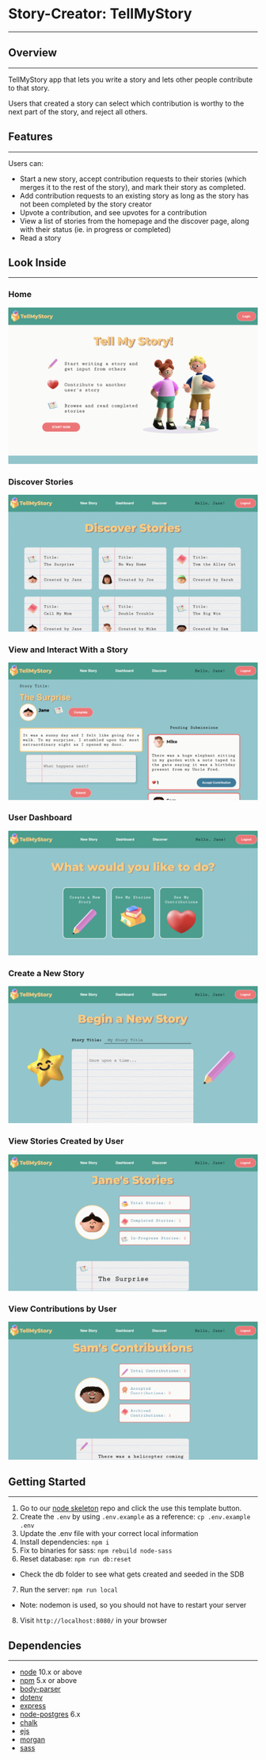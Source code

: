 # Story-Creator: TellMyStory
---
## Overview
---
TellMyStory app that lets you write a story and lets other people contribute to that story. 

Users that created a story can select which contribution is worthy to the next part of the story, and reject all others.
## Features
---
Users can:
- Start a new story, accept contribution requests to their stories (which merges it to the rest of the story), and mark their story as completed.
- Add contribution requests to an existing story as long as the story has not been completed by the story creator
- Upvote a contribution, and see upvotes for a contribution
- View a list of stories from the homepage and the discover page,  along with their status (ie. in progress or completed)
- Read a story

## Look Inside
---
### Home 
!["home"](docs/screenshots/home.png)
### Discover Stories
!["discover"](docs/screenshots/discover.png)

### View and Interact With a Story
!["story-show"](docs/screenshots/story-show.png)

### User Dashboard
!["dashboard"](docs/screenshots/dashboard.png)

### Create a New Story
!["new"](docs/screenshots/new.png)

### View Stories Created by User
!["user-stories"](docs/screenshots/user-stories.png)

### View Contributions by User
!["user-contributions"](docs/screenshots/user-contributions.png)

## Getting Started
---
1. Go to our [node skeleton](https://github.com/lighthouse-labs/node-skeleton) repo and click the use this template button.
1. Create the `.env` by using `.env.example` as a reference: `cp .env.example .env`
2. Update the .env file with your correct local information 
3. Install dependencies: `npm i`
4. Fix to binaries for sass: `npm rebuild node-sass`
5. Reset database: `npm run db:reset`
  - Check the db folder to see what gets created and seeded in the SDB
7. Run the server: `npm run local`
  - Note: nodemon is used, so you should not have to restart your server
8. Visit `http://localhost:8080/` in your browser

## Dependencies
---
- [node](https://nodejs.org/en/) 10.x or above
- [npm](https://www.npmjs.com/) 5.x or above
- [body-parser](https://www.npmjs.com/package/body-parser)
- [dotenv](https://www.npmjs.com/package/dotenv)
- [express](https://expressjs.com/)
- [node-postgres](https://www.npmjs.com/package/pg) 6.x
- [chalk](https://www.npmjs.com/package/chalk)
- [ejs](https://ejs.co/)
- [morgan](https://www.npmjs.com/package/morgan)
- [sass](https://sass-lang.com/)

